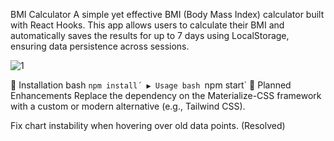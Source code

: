 BMI Calculator
A simple yet effective BMI (Body Mass Index) calculator built with React Hooks. This app allows users to calculate their BMI and automatically saves the results for up to 7 days using LocalStorage, ensuring data persistence across sessions.

![1](https://github.com/user-attachments/assets/e7b928f7-f411-4a53-9062-7f1a090604ec)

🚀 Installation
bash
`npm install´
▶️ Usage
bash
`npm start`
🔧 Planned Enhancements
Replace the dependency on the Materialize-CSS framework with a custom or modern alternative (e.g., Tailwind CSS).

Fix chart instability when hovering over old data points. (Resolved)
